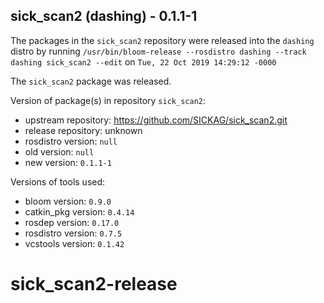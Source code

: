 ## sick_scan2 (dashing) - 0.1.1-1

The packages in the `sick_scan2` repository were released into the `dashing` distro by running `/usr/bin/bloom-release --rosdistro dashing --track dashing sick_scan2 --edit` on `Tue, 22 Oct 2019 14:29:12 -0000`

The `sick_scan2` package was released.

Version of package(s) in repository `sick_scan2`:

- upstream repository: https://github.com/SICKAG/sick_scan2.git
- release repository: unknown
- rosdistro version: `null`
- old version: `null`
- new version: `0.1.1-1`

Versions of tools used:

- bloom version: `0.9.0`
- catkin_pkg version: `0.4.14`
- rosdep version: `0.17.0`
- rosdistro version: `0.7.5`
- vcstools version: `0.1.42`


# sick_scan2-release